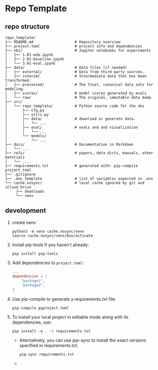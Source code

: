 # Repo Template

## repo structure

```
repo_template/
├── README.md                   # Repository overview
├── project.toml                # project info and dependencies
├── nbs/                        # Jupyter notebooks for experiments
│   ├── 1.01-eda.ipynb
|   ├── 2.01-baseline.ipynb
│   └── 3.01-eval.ipynb
├── data/                       # Data files (if needed)
│   ├── external/               # Data from third party sources.
│   ├── interim/                # Intermediate data that has been transformed.
│   ├── processed/              # The final, canonical data sets for modeling.
│   ├── scores/                 # model scores generated by evals
│   └── raw/                    # The original, immutable data dump.
├── src/
│   └── repo_template/          # Python source code for the nbs
│       ├── cfg.py
│       ├── utils.py
│       ├── data/               # download or generate data.
│       │   └── ...
│       ├── eval/               # evals and and visualization
│       │   └── ...
│       └── models/
│           └── ...
├── docs/                       # Documentation in Markdown
│   └── ...
├── refs/                       # papers, data dicts, manuals, other materials
│   └── ...
├── requirements.txt            # generated with: pip-compile project.toml 
├── .gitignore
├── .env_template               # list of variables expected in .env
└── cache.nosync/               # local cache ignored by git and iCloud Drive
     ├── downloads
     └── venv
```

## development

1. create venv
    ```
    python3 -m venv cache.nosync/venv
    source cache.nosync/venv/bin/activate
    ```
2. Install pip-tools if you haven't already:
    ```
    pip install pip-tools
    ```
3. Add dependencies to `project.toml`:
    ```toml
    ...
    dependencies = [
        "package1",
        "package2",
    ]
    ```
4. Use pip-compile to generate a requirements.txt file:
    ```
    pip-compile pyproject.toml
    ```
5. To install your local project in editable mode along with its dependencies, use:
    ```
    pip install -e . -r requirements.txt
    ```

    - Alternatively, you can use pip-sync to install the exact versions specified in requirements.txt:
        ```
        pip-sync requirements.txt
        ```
    - 
